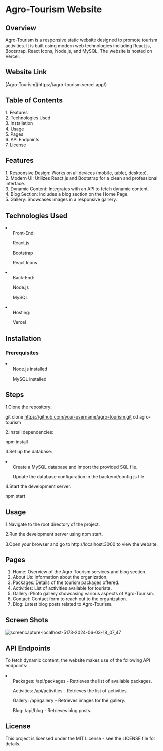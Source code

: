 <h1><b>Agro-Tourism Website</b></h1>

<h2>Overview</h2>
Agro-Tourism is a responsive static website designed to promote tourism activities. 
It is built using modern web technologies including React.js, Bootstrap, React Icons, Node.js, and MySQL. 
The website is hosted on Vercel.

<h2>Website Link</h2>
[Agro-Tourism](https://agro-tourism.vercel.app/)

<h2>Table of Contents</h2>
1. Features<br>
2. Technologies Used<br>
3. Installation<br>
4. Usage<br>
5. Pages<br>
6. API Endpoints<br>
7. License<br>

<h2>Features</h2>
1. Responsive Design: Works on all devices (mobile, tablet, desktop).<br>
2. Modern UI: Utilizes React.js and Bootstrap for a clean and professional interface.<br>
3. Dynamic Content: Integrates with an API to fetch dynamic content.<br>
4. Blog Section: Includes a blog section on the Home Page.<br>
5. Gallery: Showcases images in a responsive gallery.<br>

<h2>Technologies Used</h2>

<li>
   <ul>Front-End:</ul>
      <ul>React.js</ul>
      <ul>Bootstrap</ul>
      <ul>React Icons</ul>
</li>

<li>
  <ul>Back-End:</ul>
      <ul>Node.js</ul>
      <ul>MySQL</ul>
</li>

<li>
  <ul>Hosting:</ul>
      <ul>Vercel</ul>
</li>

<h2>Installation</h2>

<h3>Prerequisites</h3>

<li>
  <ul>Node.js installed</ul>
  <ul>MySQL installed</ul>
</li>


<h2>Steps</h2>

1.Clone the repository:

git clone https://github.com/your-username/agro-tourism.git
cd agro-tourism

2.Install dependencies:

npm install

3.Set up the database:

<li>
  <ul>Create a MySQL database and import the provided SQL file.</ul>
  <ul>Update the database configuration in the backend/config.js file.</ul>
</li>

4.Start the development server:

npm start


<h2>Usage</h2>

1.Navigate to the root directory of the project.

2.Run the development server using npm start.

3.Open your browser and go to http://localhost:3000 to view the website.

<h2>Pages</h2>

1. Home: Overview of the Agro-Tourism services and blog section.<br>
2. About Us: Information about the organization.<br>
3. Packages: Details of the tourism packages offered.<br>
4. Activities: List of activities available for tourists.<br>
5. Gallery: Photo gallery showcasing various aspects of Agro-Tourism.<br>
6. Contact: Contact form to reach out to the organization.<br>
7. Blog: Latest blog posts related to Agro-Tourism.<br>

<h2>Screen Shots</h2>

![screencapture-localhost-5173-2024-06-03-18_07_47](https://github.com/gebadakash/Agro_Tourism/assets/137673292/3161c7e9-ca41-40f8-8c88-74a4252b3a79)


<h2>API Endpoints</h2>

To fetch dynamic content, the website makes use of the following API endpoints:

<li>
  <ul>Packages: /api/packages - Retrieves the list of available packages.</ul>
  <ul>Activities: /api/activities - Retrieves the list of activities.</ul>
  <ul>Gallery: /api/gallery - Retrieves images for the gallery.</ul>
  <ul>Blog: /api/blog - Retrieves blog posts.</ul>
</li>

<h2>License</h2>

This project is licensed under the MIT License - see the LICENSE file for details.
